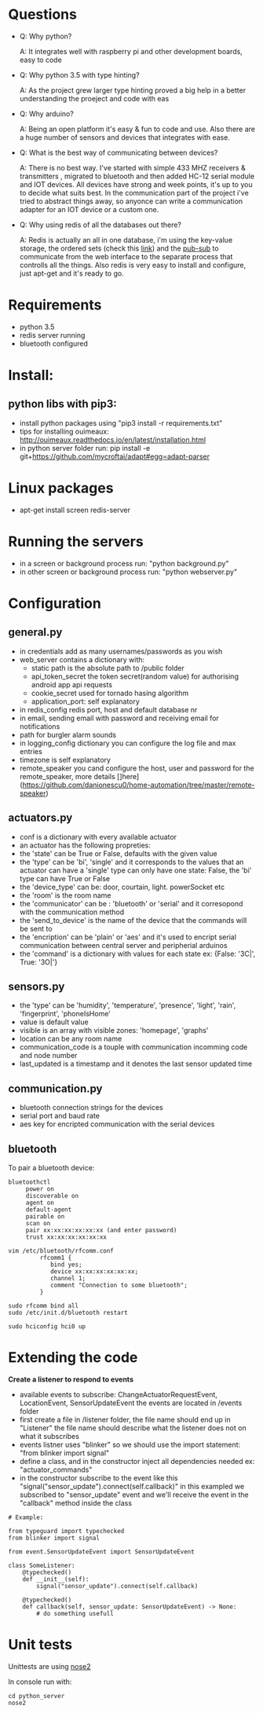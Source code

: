 # Questions
* Q: Why python?

  A: It integrates well with raspberry pi and other development boards, 
  easy to code 

* Q: Why python 3.5 with type hinting?

  A: As the project grew larger type hinting proved a big help in a better 
  understanding the proeject and code with eas

* Q: Why arduino?

  A: Being an open platform it's easy & fun to code and use. Also there are 
     a huge number of sensors and devices that integrates with ease.
     
* Q: What is the best way of communicating between devices?
  
  A: There is no best way. I've started with simple 433 MHZ receivers & transmitters 
  , migrated to bluetooth and then added HC-12 serial module and IOT devices. 
  All devices have strong and week points, it's up to you to decide what suits best.
  In the communication part of the project i've tried to abstract things away, so anyonce
  can write a communication adapter for an IOT device or a custom one.

* Q: Why using redis of all the databases out there?

  A: Redis is actually an all in one database, i'm using the key-value storage, 
  the ordered sets (check this [link](https://redis.io/topics/data-types)) and the [pub-sub](https://redis.io/topics/pubsub) 
  to communicate from the web interface to the separate process that controlls 
  all the things. 
  Also redis is very easy to install and configure, just apt-get and it's ready to go.

# Requirements
* python 3.5
* redis server running
* bluetooth configured

# Install: 
## python libs with pip3:
* install python packages using "pip3 install -r requirements.txt"
* tips for installing ouimeaux: http://ouimeaux.readthedocs.io/en/latest/installation.html
* in python server folder run: pip install -e git+https://github.com/mycroftai/adapt#egg=adapt-parser

# Linux packages
* apt-get install screen redis-server 

# Running the servers
* in a screen or background process run: "python background.py"
* in other screen or background process run: "python webserver.py"

# Configuration 

## general.py
* in credentials add as many usernames/passwords as you wish
* web_server contains a dictionary with: 
  - static path is the absolute path to /public folder
  - api_token_secret the token secret(random value) for authorising android app api requests
  - cookie_secret used for tornado hasing algorithm 
  - application_port: self explanatory
* in redis_config redis port, host and default database nr
* in email, sending email with password and receiving email for notifications
* path for burgler alarm sounds
* in logging_config dictionary you can configure the log file and max entries
* timezone is self explanatory
* remote_speaker you cand configure the host, user and password for 
the remote_speaker, more details []here](https://github.com/danionescu0/home-automation/tree/master/remote-speaker)

## actuators.py
* conf is a dictionary with every available actuator
* an actuator has the following propreties: 
* the 'state' can be True or False, defaults with the given value
* the 'type' can be 'bi', 'single' and it corresponds to the values that an actuator can have
a 'single' type can only have one state: False, the 'bi' type can have True or False
* the 'device_type' can be: door, courtain, light. powerSocket etc
* the 'room' is the room name
* the 'communicator' can be : 'bluetooth' or 'serial' and it corresopond with the 
communication method
* the 'send_to_device' is the name of the device that the commands will be sent to
* the 'encription' can be 'plain' or 'aes' and it's used to encript serial communication
between central server and peripherial arduinos
* the 'command' is a dictionary with values for each state ex: {False: '3C|', True: '3O|'}

## sensors.py
* the 'type' can be 'humidity', 'temperature', 'presence', 'light', 'rain', 'fingerprint',
'phoneIsHome'
* value is default value
* visible is an array with visible zones: 'homepage', 'graphs'
* location can be any room name
* communication_code is a touple with communication incomming code and
node number
* last_updated is a timestamp and it denotes the last sensor updated time

## communication.py
* bluetooth connection strings for the devices
* serial port and baud rate
* aes key for encripted communication with the serial devices

## bluetooth
To pair a bluetooth device:
```` 
bluetoothctl
     power on
     discoverable on
     agent on
     default-agent
     pairable on
     scan on
     pair xx:xx:xx:xx:xx:xx (and enter password)
     trust xx:xx:xx:xx:xx:xx 

vim /etc/bluetooth/rfcomm.conf
         rfcomm1 {
            bind yes;
            device xx:xx:xx:xx:xx:xx;
            channel 1;
            comment "Connection to some bluetooth";
         }

sudo rfcomm bind all
sudo /etc/init.d/bluetooth restart

sudo hciconfig hci0 up
````

# Extending the code

**Create a listener to respond to events**

* available events to subscribe: ChangeActuatorRequestEvent, LocationEvent, SensorUpdateEvent
the events are located in /events folder
* first create a file in /listener folder, the file name should end up in "Listener"
the file name should describe what the listener does not on what it subscribes
* events listner uses "blinker" so we should use the import statement: "from blinker import signal"
* define a class, and in the constructor inject all dependencies needed ex: "actuator_commands"
* in the constructor subscribe to the event like this "signal("sensor_update").connect(self.callback)"
in this exampled we subscribed to "sensor_update" event and we'll receive the event in the "callback" method
inside the class
````
# Example:

from typeguard import typechecked
from blinker import signal

from event.SensorUpdateEvent import SensorUpdateEvent

class SomeListener:
    @typechecked()
    def __init__(self):
        signal("sensor_update").connect(self.callback)

    @typechecked()
    def callback(self, sensor_update: SensorUpdateEvent) -> None:
        # do something usefull 
````

# Unit tests
Unittests are using [nose2](http://nose2.readthedocs.io/en/latest/index.html)

In console run with:
````
cd python_server
nose2
````

